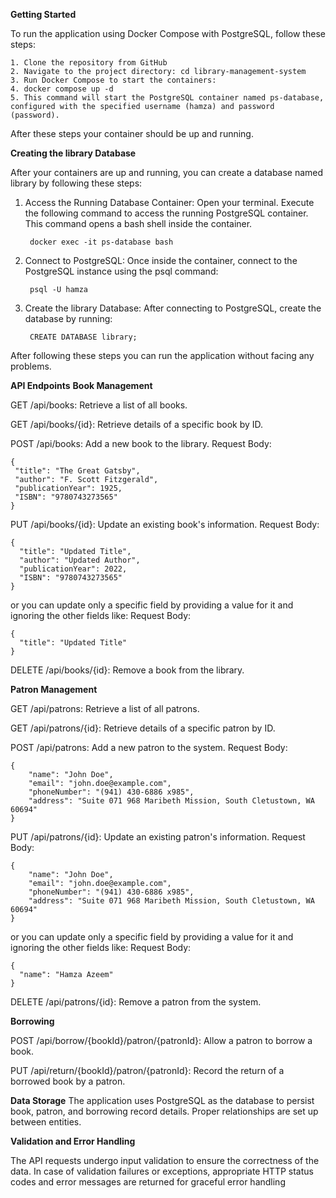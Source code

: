 **Getting Started**

To run the application using Docker Compose with PostgreSQL, follow these steps:

    1. Clone the repository from GitHub
    2. Navigate to the project directory: cd library-management-system
    3. Run Docker Compose to start the containers:
    4. docker compose up -d
    5. This command will start the PostgreSQL container named ps-database, configured with the specified username (hamza) and password (password).
After these steps your container should be up and running.

**Creating the library Database**

After your containers are up and running, you can create a database named library by following these steps:

1. Access the Running Database Container:
Open your terminal.
Execute the following command to access the running PostgreSQL container. This command opens a bash shell inside the container.

        docker exec -it ps-database bash
2. Connect to PostgreSQL:
Once inside the container, connect to the PostgreSQL instance using the psql command:    

        psql -U hamza
3. Create the library Database:
    After connecting to PostgreSQL, create the database by running:
   
        CREATE DATABASE library;

After following these steps you can run the application without facing any problems.

**API Endpoints**
**Book Management**

GET /api/books: Retrieve a list of all books.

GET /api/books/{id}: Retrieve details of a specific book by ID.

POST /api/books: Add a new book to the library.
Request Body:

    {
     "title": "The Great Gatsby",
     "author": "F. Scott Fitzgerald",
     "publicationYear": 1925,
     "ISBN": "9780743273565"
    }

PUT /api/books/{id}: Update an existing book's information.
Request Body:

    {
      "title": "Updated Title",
      "author": "Updated Author",
      "publicationYear": 2022,
      "ISBN": "9780743273565"
    }

or you can update only a specific field by providing a value for it and ignoring the other fields like:
Request Body:

    {
      "title": "Updated Title"
    }

DELETE /api/books/{id}: Remove a book from the library.

**Patron Management**

GET /api/patrons: Retrieve a list of all patrons.

GET /api/patrons/{id}: Retrieve details of a specific patron by ID.

POST /api/patrons: Add a new patron to the system.
Request Body:

    {
        "name": "John Doe",
        "email": "john.doe@example.com",
        "phoneNumber": "(941) 430-6886 x985",
        "address": "Suite 071 968 Maribeth Mission, South Cletustown, WA 60694"
    }

PUT /api/patrons/{id}: Update an existing patron's information.
Request Body:

    {
        "name": "John Doe",
        "email": "john.doe@example.com",
        "phoneNumber": "(941) 430-6886 x985",
        "address": "Suite 071 968 Maribeth Mission, South Cletustown, WA 60694"
    }

or you can update only a specific field by providing a value for it and ignoring the other fields like:
Request Body:

    {
      "name": "Hamza Azeem"
    }

DELETE /api/patrons/{id}: Remove a patron from the system.

**Borrowing**

POST /api/borrow/{bookId}/patron/{patronId}: Allow a patron to borrow a book.

PUT /api/return/{bookId}/patron/{patronId}: Record the return of a borrowed book by a patron.

**Data Storage**
The application uses PostgreSQL as the database to persist book, patron, and borrowing record details. Proper relationships are set up between entities.

**Validation and Error Handling**

The API requests undergo input validation to ensure the correctness of the data. In case of validation failures or exceptions, appropriate HTTP status codes and error messages are returned for graceful error handling












    

    
